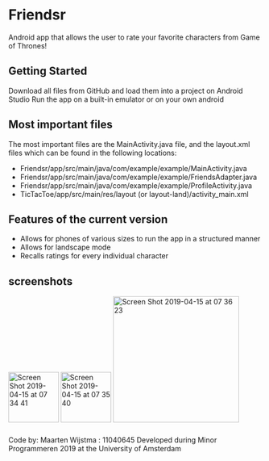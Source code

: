 # Friendsr

Android app that allows the user to rate your favorite characters from Game of Thrones!

## Getting Started

Download all files from GitHub and load them into a project on Android Studio
Run the app on a built-in emulator or on your own android

## Most important files

The most important files are the MainActivity.java file, and the layout.xml files which can be found in the following locations:
- Friendsr/app/src/main/java/com/example/example/MainActivity.java
- Friendsr/app/src/main/java/com/example/example/FriendsAdapter.java
- Friendsr/app/src/main/java/com/example/example/ProfileActivity.java
- TicTacToe/app/src/main/res/layout (or layout-land)/activity_main.xml

## Features of the current version

- Allows for phones of various sizes to run the app in a structured manner
- Allows for landscape mode
- Recalls ratings for every individual character

## screenshots
<img width="100" alt="Screen Shot 2019-04-15 at 07 34 41" src="https://user-images.githubusercontent.com/47351811/56109530-40765f80-5f51-11e9-86f4-b8ed4fc8b86a.png">
<img width="100" alt="Screen Shot 2019-04-15 at 07 35 40" src="https://user-images.githubusercontent.com/47351811/56109532-41a78c80-5f51-11e9-81da-b3acbeb6b1eb.png">
<img width="250" alt="Screen Shot 2019-04-15 at 07 36 23" src="https://user-images.githubusercontent.com/47351811/56109535-42d8b980-5f51-11e9-8256-55188e1bf654.png">


###
Code by: Maarten Wijstma : 11040645
Developed during Minor Programmeren 2019 at the University of Amsterdam
